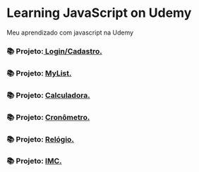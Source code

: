# Learning JavaScript on Udemy
 Meu aprendizado com javascript na Udemy
 

<h3>📚 Projeto:<a href="https://sylu4n.github.io/JsUdemy/exercicios/Login%20e%20Cadastro/" target="_blank"> Login/Cadastro.</a></h3>

<h3>📚 Projeto: <a href="https://sylu4n.github.io/JsUdemy/exercicios/Lista/index.html">MyList.</a></h3>

<h3>📚 Projeto: <a href="https://sylu4n.github.io/JsUdemy/exercicios/Calculadora/index.html">Calculadora.</a></h3>

<h3>📚 Projeto: <a href="https://sylu4n.github.io/JsUdemy/exercicios/Cronometro/index.html">Cronômetro.</a></h3>

<h3>📚 Projeto: <a href="https://sylu4n.github.io/JsUdemy/exercicios/Relogio/index.html">Relógio.</a></h3>

<h3>📚 Projeto: <a href="https://sylu4n.github.io/JsUdemy/exercicios/IMC/index.html">IMC.</a></h3>

